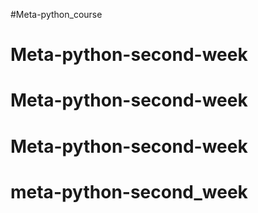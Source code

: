 #Meta-python_course
# Meta-python-second-week
# Meta-python-second-week
# Meta-python-second-week
# meta-python-second_week
